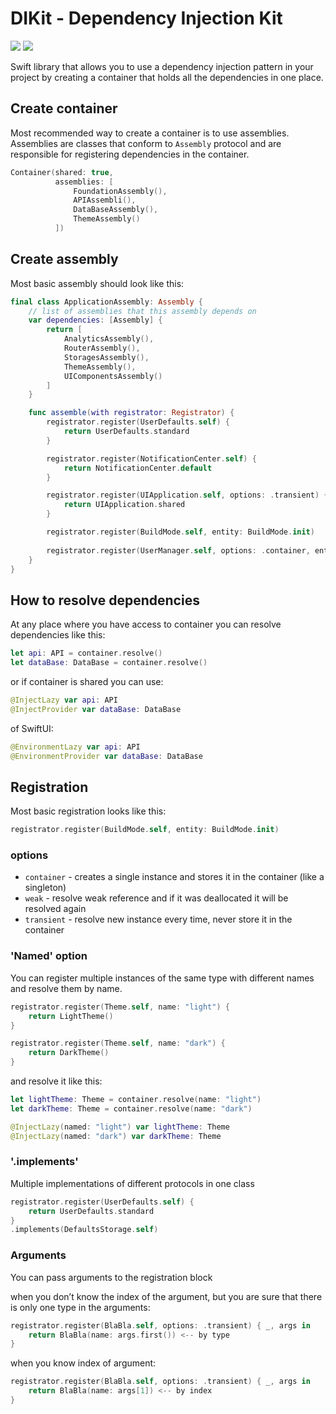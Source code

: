 # DIKit - Dependency Injection Kit
[![](https://img.shields.io/endpoint?url=https%3A%2F%2Fswiftpackageindex.com%2Fapi%2Fpackages%2FNikSativa%2FDIKit%2Fbadge%3Ftype%3Dswift-versions)](https://swiftpackageindex.com/NikSativa/DIKit)
[![](https://img.shields.io/endpoint?url=https%3A%2F%2Fswiftpackageindex.com%2Fapi%2Fpackages%2FNikSativa%2FDIKit%2Fbadge%3Ftype%3Dplatforms)](https://swiftpackageindex.com/NikSativa/DIKit)

Swift library that allows you to use a dependency injection pattern in your project by creating a container that holds all the dependencies in one place.

## Create container

Most recommended way to create a container is to use assemblies. Assemblies are classes that conform to `Assembly` protocol and are responsible for registering dependencies in the container.
 
```swift
Container(shared: true,
          assemblies: [
              FoundationAssembly(),
              APIAssembli(),
              DataBaseAssembly(),
              ThemeAssembly()
          ])
```

## Create assembly

Most basic assembly should look like this:
```swift
final class ApplicationAssembly: Assembly {
    // list of assemblies that this assembly depends on
    var dependencies: [Assembly] { 
        return [
            AnalyticsAssembly(),
            RouterAssembly(),
            StoragesAssembly(),
            ThemeAssembly(),
            UIComponentsAssembly()
        ]
    }

    func assemble(with registrator: Registrator) {
        registrator.register(UserDefaults.self) {
            return UserDefaults.standard
        }

        registrator.register(NotificationCenter.self) {
            return NotificationCenter.default
        }

        registrator.register(UIApplication.self, options: .transient) {
            return UIApplication.shared
        }

        registrator.register(BuildMode.self, entity: BuildMode.init)
        
        registrator.register(UserManager.self, options: .container, entity: UserManager.init)
    }
}
```

## How to resolve dependencies

At any place where you have access to container you can resolve dependencies like this:
```swift
let api: API = container.resolve()
let dataBase: DataBase = container.resolve()
```
or if container is shared you can use:
```swift
@InjectLazy var api: API
@InjectProvider var dataBase: DataBase
```
of SwiftUI:
```swift
@EnvironmentLazy var api: API
@EnvironmentProvider var dataBase: DataBase
```

## Registration
Most basic registration looks like this:
```swift
registrator.register(BuildMode.self, entity: BuildMode.init)
```

### options
- `container` - creates a single instance and stores it in the container (like a singleton)
- `weak` - resolve weak reference and if it was deallocated it will be resolved again
- `transient` - resolve new instance every time, never store it in the container

### 'Named' option
You can register multiple instances of the same type with different names and resolve them by name.

```swift
registrator.register(Theme.self, name: "light") {
    return LightTheme()
}

registrator.register(Theme.self, name: "dark") {
    return DarkTheme()
}
```
and resolve it like this:
```swift
let lightTheme: Theme = container.resolve(name: "light")
let darkTheme: Theme = container.resolve(name: "dark")

@InjectLazy(named: "light") var lightTheme: Theme
@InjectLazy(named: "dark") var darkTheme: Theme
```

### '.implements'
Multiple implementations of different protocols in one class
```swift
registrator.register(UserDefaults.self) {
    return UserDefaults.standard
}
.implements(DefaultsStorage.self)
```

### Arguments
You can pass arguments to the registration block

when you don’t know the index of the argument, but you are sure that there is only one type in the arguments:
```swift
registrator.register(BlaBla.self, options: .transient) { _, args in
    return BlaBla(name: args.first()) <-- by type
}
```
when you know index of argument:
```swift
registrator.register(BlaBla.self, options: .transient) { _, args in
    return BlaBla(name: args[1]) <-- by index
}
```
